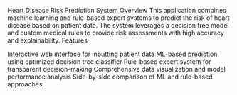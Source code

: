 Heart Disease Risk Prediction System
Overview
This application combines machine learning and rule-based expert systems to predict the risk of heart disease based on patient data. The system leverages a decision tree model and custom medical rules to provide risk assessments with high accuracy and explainability.
Features

Interactive web interface for inputting patient data
ML-based prediction using optimized decision tree classifier
Rule-based expert system for transparent decision-making
Comprehensive data visualization and model performance analysis
Side-by-side comparison of ML and rule-based approaches
